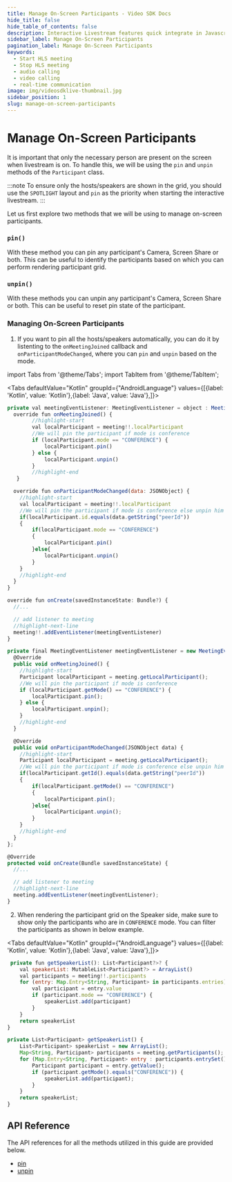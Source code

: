 ```yaml
---
title: Manage On-Screen Participants - Video SDK Docs
hide_title: false
hide_table_of_contents: false
description: Interactive Livestream features quick integrate in Javascript, React JS, Android, IOS, React Native, Flutter with Video SDK to add live video & audio conferencing to your applications.
sidebar_label: Manage On-Screen Participants
pagination_label: Manage On-Screen Participants
keywords:
  - Start HLS meeting
  - Stop HLS meeting
  - audio calling
  - video calling
  - real-time communication
image: img/videosdklive-thumbnail.jpg
sidebar_position: 1
slug: manage-on-screen-participants
---
```


# Manage On-Screen Participants

It is important that only the necessary person are present on the screen when livestream is on. To handle this, we will be using the `pin` and `unpin` methods of the `Participant` class.

:::note
To ensure only the hosts/speakers are shown in the grid, you should use the `SPOTLIGHT` layout and `pin` as the priority when starting the interactive livestream.
:::

Let us first explore two methods that we will be using to manage on-screen participants.

### `pin()`

With these method you can pin any participant's Camera, Screen Share or both. This can be useful to identify the participants based on which you can perform rendering participant grid.

### `unpin()`

With these methods you can unpin any participant's Camera, Screen Share or both. This can be useful to reset pin state of the participant.

### Managing On-Screen Participants

1. If you want to pin all the hosts/speakers automatically, you can do it by listenting to the `onMeetingJoined` callback and `onParticipantModeChanged`, where you can `pin` and `unpin` based on the mode.

import Tabs from '@theme/Tabs';
import TabItem from '@theme/TabItem';

<Tabs
defaultValue="Kotlin"
groupId={"AndroidLanguage"}
values={[{label: 'Kotlin', value: 'Kotlin'},{label: 'Java', value: 'Java'},]}>

<TabItem value="Kotlin">

```js
private val meetingEventListener: MeetingEventListener = object : MeetingEventListener() {
  override fun onMeetingJoined() {
        //highlight-start
        val localParticipant = meeting!!.localParticipant
        //We will pin the participant if mode is conference
        if (localParticipant.mode == "CONFERENCE") {
            localParticipant.pin()
        } else {
            localParticipant.unpin()
        }
        //highlight-end
   }

  override fun onParticipantModeChanged(data: JSONObject) {
    //highlight-start
    val localParticipant = meeting!!.localParticipant
    //We will pin the participant if mode is conference else unpin him
    if(localParticipant.id.equals(data.getString("peerId"))
    {
        if(localParticipant.mode == "CONFERENCE")
        {
            localParticipant.pin()
        }else{
            localParticipant.unpin()
        }
    }
    //highlight-end
  }
}

override fun onCreate(savedInstanceState: Bundle?) {
  //...

  // add listener to meeting
  //highlight-next-line
  meeting!!.addEventListener(meetingEventListener)
}
```

</TabItem>

<TabItem value="Java">

```js
private final MeetingEventListener meetingEventListener = new MeetingEventListener() {
  @Override
  public void onMeetingJoined() {
    //highlight-start
    Participant localParticipant = meeting.getLocalParticipant();
    //We will pin the participant if mode is conference
    if (localParticipant.getMode() == "CONFERENCE") {
        localParticipant.pin();
    } else {
        localParticipant.unpin();
    }
    //highlight-end
  }

  @Override
  public void onParticipantModeChanged(JSONObject data) {
    //highlight-start
    Participant localParticipant = meeting.getLocalParticipant();
    //We will pin the participant if mode is conference else unpin him
    if(localParticipant.getId().equals(data.getString("peerId"))
    {
        if(localParticipant.getMode() == "CONFERENCE")
        {
            localParticipant.pin();
        }else{
            localParticipant.unpin();
        }
    }
    //highlight-end
  }
};

@Override
protected void onCreate(Bundle savedInstanceState) {
  //...

  // add listener to meeting
  //highlight-next-line
  meeting.addEventListener(meetingEventListener);
}
```

</TabItem>

</Tabs>

2. When rendering the participant grid on the Speaker side, make sure to show only the participants who are in `CONFERENCE` mode. You can filter the participants as shown in below example.

<Tabs
defaultValue="Kotlin"
groupId={"AndroidLanguage"}
values={[{label: 'Kotlin', value: 'Kotlin'},{label: 'Java', value: 'Java'},]}>

<TabItem value="Kotlin">

```js
 private fun getSpeakerList(): List<Participant?>? {
    val speakerList: MutableList<Participant?> = ArrayList()
    val participants = meeting!!.participants
    for (entry: Map.Entry<String, Participant> in participants.entries) {
        val participant = entry.value
        if (participant.mode == "CONFERENCE") {
            speakerList.add(participant)
        }
    }
    return speakerList
}
```

</TabItem>

<TabItem value="Java">

```js
private List<Participant> getSpeakerList() {
    List<Participant> speakerList = new ArrayList();
    Map<String, Participant> participants = meeting.getParticipants();
    for (Map.Entry<String, Participant> entry : participants.entrySet()) {
        Participant participant = entry.getValue();
        if (participant.getMode().equals("CONFERENCE")) {
            speakerList.add(participant);
        }
    }
    return speakerList;
}
```

</TabItem>

</Tabs>

## API Reference

The API references for all the methods utilized in this guide are provided below.

- [pin](/android/api/sdk-reference/participant-class/methods#pin)
- [unpin](/android/api/sdk-reference/participant-class/methods#unpin)
